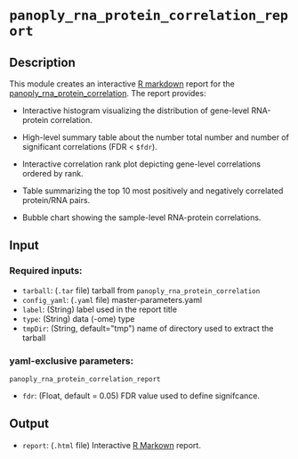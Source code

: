 # ```panoply_rna_protein_correlation_report```

## Description

This module creates an interactive [R markdown](https://rmarkdown.rstudio.com/) report for the [panoply_rna_protein_correlation](https://github.com/broadinstitute/PANOPLY/wiki/Analysis-Modules%3A-panoply_rna_protein_correlation). The report provides:

* Interactive histogram visualizing the distribution of gene-level RNA-protein correlation.

* High-level summary table about the number total number and number of significant correlations (FDR < `$fdr`). 

* Interactive correlation rank plot depicting gene-level correlations ordered by rank.

* Table summarizing the top 10 most positively and negatively correlated protein/RNA pairs.

* Bubble chart showing the sample-level RNA-protein correlations.


## Input

### Required inputs:

* ```tarball```: (`.tar` file) tarball from ```panoply_rna_protein_correlation```
* ```config_yaml```: (`.yaml` file) master-parameters.yaml
* ```label```: (String) label used in the report title
* ```type```: (String) data (-ome) type
* ```tmpDir```: (String, default="tmp") name of directory used to extract the tarball

### yaml-exclusive parameters:

`panoply_rna_protein_correlation_report`

* ```fdr```: (Float, default = 0.05) FDR value used to define signifcance.

## Output

* ```report```: (`.html` file) Interactive [R Markown](https://rmarkdown.rstudio.com/) report.